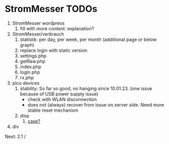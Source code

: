 # StromMesser TODOs

1. StromMesser wordpress
   1. fill with more content: explanation?   
2. StromMesser/verbrauch
   1. statistik: per day, per week, per month (additional page or below graph)  
   1. replace login with static version
   1. settings.php
   1. getRaw.php
   1. index.php
   1. login.php
   1. rx.php
3. pico devices
   1. stability: So far so good, no hanging since 10.01.23. (one issue because of USB power supply issue)
      * check with WLAN disconnection
      * does not (always) recover from issue on server side. Need more stable reset mechanism
   1. disp
      1. [case?](https://www.thingiverse.com/thing:4767008)
4. div


Next:  2.1 / 
